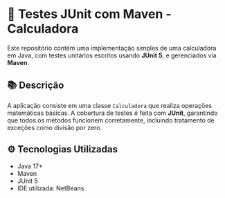 # 🧪 Testes JUnit com Maven - Calculadora

Este repositório contém uma implementação simples de uma calculadora em Java, com testes unitários escritos usando **JUnit 5**, e gerenciados via **Maven**.

## 📚 Descrição

A aplicação consiste em uma classe `Calculadora` que realiza operações matemáticas básicas. A cobertura de testes é feita com **JUnit**, garantindo que todos os métodos funcionem corretamente, incluindo tratamento de exceções como divisão por zero.

## ⚙️ Tecnologias Utilizadas

- Java 17+
- Maven
- JUnit 5
- IDE utilizada: NetBeans
